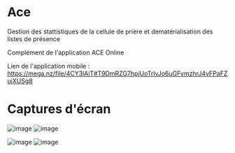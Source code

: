 # Ace
Gestion des stattistiques de la cellule de prière et dematérialisation des listes de présence

Complément de l'application ACE Online

Lien de l'application mobile : https://mega.nz/file/4CY3lAiT#T9DmRZG7hpjUoTrlvJo6uGFvmzhrJ4vFPaFZujXUSg8

# Captures d'écran

![image](https://user-images.githubusercontent.com/52467281/129515779-3e469946-7ded-45d6-91a3-8bf165626045.png)																	![image](https://user-images.githubusercontent.com/52467281/129515744-43d9069a-3ea4-4826-a50e-143d8b7e03cb.png)

![image](https://user-images.githubusercontent.com/52467281/129516238-68943932-0280-4013-90ae-723e65c4f431.png)																	![image](https://user-images.githubusercontent.com/52467281/129516192-062d1f43-5d81-4f0b-94b4-ddb12ab977fd.png)

